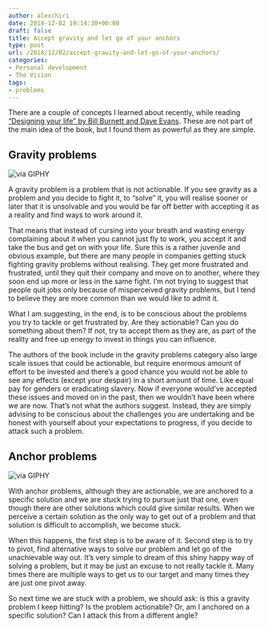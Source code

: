 ```yaml
---
author: alexchiri
date: 2018-12-02 19:14:30+00:00
draft: false
title: Accept gravity and let go of your anchors
type: post
url: /2018/12/02/accept-gravity-and-let-go-of-your-anchors/
categories:
- Personal development
- The Vision
tags:
- problems
---
```


There are a couple of concepts I learned about recently, while reading [“Designing your life” by Bill Burnett and Dave Evans](https://www.amazon.com/Designing-Your-Life-Well-Lived-Joyful-ebook/dp/B01BJSRSEC/). These are not part of the main idea of the book, but I found them as powerful as they are simple.


## Gravity problems

![via GIPHY](https://media.giphy.com/media/JhncGNdBoyeKk/source.gif)

A gravity problem is a problem that is not actionable. If you see gravity as a problem and you decide to fight it, to “solve” it, you will realise sooner or later that it is unsolvable and you would be far off better with accepting it as a reality and find ways to work around it.

That means that instead of cursing into your breath and wasting energy complaining about it when you cannot just fly to work, you accept it and take the bus and get on with your life. Sure this is a rather juvenile and obvious example, but there are many people in companies getting stuck fighting gravity problems without realising. They get more frustrated and frustrated, until they quit their company and move on to another, where they soon end up more or less in the same fight. I’m not trying to suggest that people quit jobs only because of misperceived gravity problems, but I tend to believe they are more common than we would like to admit it.

What I am suggesting, in the end, is to be conscious about the problems you try to tackle or get frustrated by. Are they actionable? Can you do something about them? If not, try to accept them as they are, as part of the reality and free up energy to invest in things you can influence.

The authors of the book include in the gravity problems category also large scale issues that could be actionable, but require enormous amount of effort to be invested and there’s a good chance you would not be able to see any effects (except your despair) in a short amount of time. Like equal pay for genders or eradicating slavery. Now if everyone would’ve accepted these issues and moved on in the past, then we wouldn’t have been where we are now. That’s not what the authors suggest. Instead, they are simply advising to be conscious about the challenges you are undertaking and be honest with yourself about your expectations to progress, if you decide to attack such a problem.

## Anchor problems

![via GIPHY](https://media.giphy.com/media/3rjZId225LNpgoLr1R/source.gif)

With anchor problems, although they are actionable, we are anchored to a specific solution and we are stuck trying to pursue just that one, even though there are other solutions which could give similar results. When we perceive a certain solution as the only way to get out of a problem and that solution is difficult to accomplish, we become stuck.

When this happens, the first step is to be aware of it. Second step is to try to pivot, find alternative ways to solve our problem and let go of the unachievable way out. It’s very simple to dream of this shiny happy way of solving a problem, but it may be just an excuse to not really tackle it. Many times there are multiple ways to get us to our target and many times they are just one pivot away.

So next time we are stuck with a problem, we should ask: is this a gravity problem I keep hitting? Is the problem actionable? Or, am I anchored on a specific solution? Can I attack this from a different angle?

